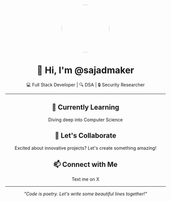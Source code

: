 <div align="center">
  <img src="https://avatars.githubusercontent.com/u/sajadmaker?v=4" width="150" height="150" style="border-radius: 50%;">
  <h1>👋 Hi, I'm @sajadmaker</h1>
  <p>💻 Full Stack Developer | 🔍 DSA | 🔒 Security Researcher</p>
</div>

---

<div align="center">
  <h2>🌱 Currently Learning</h2>
  <p>Diving deep into Computer Science</p>
</div>

<div align="center">
  <h2>💞️ Let's Collaborate</h2>
  <p>Excited about innovative projects? Let's create something amazing!</p>
</div>

<div align="center">
  <h2>📫 Connect with Me</h2>
  <p>Text me on X</p>
</div>

---

<div align="center">
  <p>
    <i>"Code is poetry. Let's write some beautiful lines together!"</i>
  </p>
</div>

<!---
Sajadmaker/Sajadmaker is a ✨ special ✨ repository because its `README.md` (this file) appears on your GitHub profile.
You can click the Preview link to take a look at your changes.
--->
